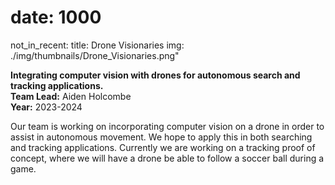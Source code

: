 # date: 1000
not_in_recent:
title: Drone Visionaries
img: ./img/thumbnails/Drone_Visionaries.png"

**Integrating computer vision with drones for autonomous search and tracking applications.**<br/>
**Team Lead:** Aiden Holcombe<br/>
**Year:** 2023-2024

Our team is working on incorporating computer vision on a drone in order to assist in autonomous movement. We hope to apply this in both searching and tracking applications. Currently we are working on a tracking proof of concept, where we will have a drone be able to follow a soccer ball during a game.